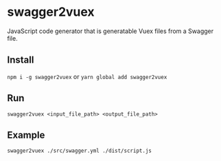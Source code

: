 # swagger2vuex
JavaScript code generator that is generatable Vuex files from a Swagger file.

## Install
`npm i -g swagger2vuex` or `yarn global add swagger2vuex`

## Run
`swagger2vuex <input_file_path> <output_file_path>`

## Example
`swagger2vuex ./src/swagger.yml ./dist/script.js`

